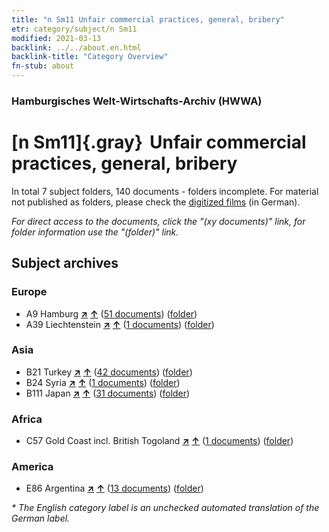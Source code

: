```yaml
---
title: "n Sm11 Unfair commercial practices, general, bribery"
etr: category/subject/n Sm11
modified: 2021-03-13
backlink: ../../about.en.html
backlink-title: "Category Overview"
fn-stub: about
---
```


### Hamburgisches Welt-Wirtschafts-Archiv (HWWA)
# [n Sm11]{.gray}&#8201; Unfair commercial practices, general, bribery&#160; 





In total 7 subject folders, 140 documents - folders incomplete.
For material not published as folders, please check the [digitized films](/film/h1_sh) (in German).

_For direct access to the documents, click the "(xy documents)" link, for folder information use the "(folder)" link._

## Subject archives



### Europe

- A9 Hamburg [**&nearr;**](../../../geo/i/140905/about.en.html "Hamburg (all folders)") [**&uarr;**](../../../geo/about.en.html#A9 "Country category system") (<a href="https://pm20.zbw.eu/dfgview/sh/140905,145794" title="about: Hamburg : Unfair commercial practices, general, bribery" target="_blank">51 documents</a>) ([folder](../../../../folder/sh/1409xx/140905/1457xx/145794/about.en.html))
- A39 Liechtenstein [**&nearr;**](../../../geo/i/141016/about.en.html "Liechtenstein (all folders)") [**&uarr;**](../../../geo/about.en.html#A39 "Country category system") (<a href="https://pm20.zbw.eu/dfgview/sh/141016,145794" title="about: Liechtenstein : Unfair commercial practices, general, bribery" target="_blank">1 documents</a>) ([folder](../../../../folder/sh/1410xx/141016/1457xx/145794/about.en.html))

### Asia

- B21 Turkey [**&nearr;**](../../../geo/i/141111/about.en.html "Turkey (all folders)") [**&uarr;**](../../../geo/about.en.html#B21 "Country category system") (<a href="https://pm20.zbw.eu/dfgview/sh/141111,145794" title="about: Turkey : Unfair commercial practices, general, bribery" target="_blank">42 documents</a>) ([folder](../../../../folder/sh/1411xx/141111/1457xx/145794/about.en.html))
- B24 Syria [**&nearr;**](../../../geo/i/141114/about.en.html "Syria (all folders)") [**&uarr;**](../../../geo/about.en.html#B24 "Country category system") (<a href="https://pm20.zbw.eu/dfgview/sh/141114,145794" title="about: Syria : Unfair commercial practices, general, bribery" target="_blank">1 documents</a>) ([folder](../../../../folder/sh/1411xx/141114/1457xx/145794/about.en.html))
- B111 Japan [**&nearr;**](../../../geo/i/141272/about.en.html "Japan (all folders)") [**&uarr;**](../../../geo/about.en.html#B111 "Country category system") (<a href="https://pm20.zbw.eu/dfgview/sh/141272,145794" title="about: Japan : Unfair commercial practices, general, bribery" target="_blank">31 documents</a>) ([folder](../../../../folder/sh/1412xx/141272/1457xx/145794/about.en.html))

### Africa

- C57 Gold Coast incl. British Togoland [**&nearr;**](../../../geo/i/141406/about.en.html "Gold Coast incl. British Togoland (all folders)") [**&uarr;**](../../../geo/about.en.html#C57 "Country category system") (<a href="https://pm20.zbw.eu/dfgview/sh/141406,145794" title="about: Gold Coast incl. British Togoland : Unfair commercial practices, general, bribery" target="_blank">1 documents</a>) ([folder](../../../../folder/sh/1414xx/141406/1457xx/145794/about.en.html))

### America

- E86 Argentina [**&nearr;**](../../../geo/i/141692/about.en.html "Argentina (all folders)") [**&uarr;**](../../../geo/about.en.html#E86 "Country category system") (<a href="https://pm20.zbw.eu/dfgview/sh/141692,145794" title="about: Argentina : Unfair commercial practices, general, bribery" target="_blank">13 documents</a>) ([folder](../../../../folder/sh/1416xx/141692/1457xx/145794/about.en.html))


_* The English category label is an unchecked automated translation of the German label._

